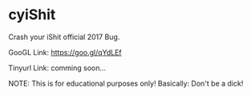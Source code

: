 # cyiShit
Crash your iShit official 2017 Bug.

GooGL Link:
https://goo.gl/qYdLEf

Tinyurl Link:
comming soon...

NOTE:
This is for educational purposes only!
Basically: Don't be a dick!
